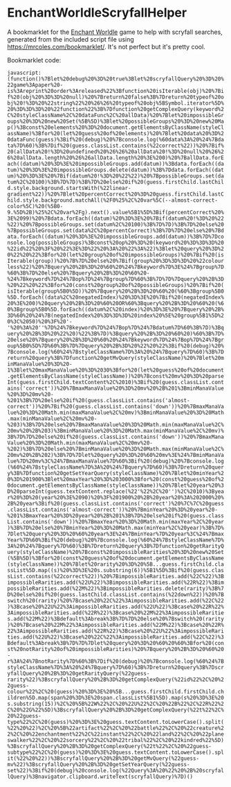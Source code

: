 # EnchantWorldleScryfallHelper
A bookmarklet for the [Enchant Worldle](https://enchantworldle.com/) game to help with scryfall searches, generated from the included script file using https://mrcoles.com/bookmarklet/. It's not perfect but it's pretty cool.

Bookmarklet code:

```javascript:(function()%7Blet%20debug%20%3D%20true%3Blet%20scryfallQuery%20%3D%20%22game%3Apaper%20-is%3Areprint%20order%3Areleased%22%3Bfunction%20isIterable(obj)%20%7Bif%20(obj%20%3D%3D%20null)%20%7Breturn%20false%3B%7Dreturn%20typeof%20obj%20!%3D%20%22string%22%20%26%26%20typeof%20obj%5BSymbol.iterator%5D%20%3D%3D%3D%20%22function%22%3B%7Dfunction%20getComplexQuery(keyword%2C%20styleClassName%2C%20dataFunc%2C%20allData)%20%7Blet%20impossibleGroups%20%3D%20new%20Set(%5B%5D)%3Blet%20possibleGroups%20%3D%20new%20Map()%3Bconst%20elements%20%3D%20document.getElementsByClassName(styleClassName)%3Bfor%20(let%20guess%20of%20elements)%20%7Blet%20data%20%3D%20dataFunc(guess)%3Bif%20(debug)%20%7Bconsole.log(%60data%3A%20%24%7Bdata%7D%60)%3B%7Dif%20(guess.classList.contains(%22correct%22))%20%7Bif%20(allData%20!%3D%20undefined%20%26%26%20allData%20!%3D%20null%20%26%26%20allData.length%20%26%26allData.length%20%3E%200)%20%7BallData.forEach((datum)%20%3D%3E%20impossibleGroups.add(datum))%3Bdata.forEach((datum)%20%3D%3E%20impossibleGroups.delete(datum))%3B%7Ddata.forEach((datum)%20%3D%3E%20%7Bif(datum%20!%3D%20%22%22)%20%7BpossibleGroups.set(datum%2C%20100)%3B%7D%7D)%3B%7D%20else%20if%20(guess.firstChild.lastChild.style.background.startsWith(%22linear-gradient%22))%20%7Blet%20percentCorrect%20%3D%20guess.firstChild.lastChild.style.background.matchAll(%2F0%25%2C%20var%5C(--almost-correct-color%5C)%20(%5B0-9.%5D%2B)%25%2C%20var%2Fg).next().value%5B1%5D%3Bif(percentCorrect%20%3E%2099)%20%7Bdata.forEach((datum)%20%3D%3E%20%7Bif(datum%20!%3D%20%22%22)%20%7BpossibleGroups.set(datum%2C%20100)%3B%7D%7D)%3B%7D%20else%20%7BpossibleGroups.set(data%2C%20percentCorrect)%3B%7D%7D%20else%20%7Bdata.forEach((datum)%20%3D%3E%20impossibleGroups.add(datum))%3B%7D%7Dconsole.log(possibleGroups)%3Bconst%20op%20%3D%20(keyword%20%3D%3D%3D%20%22id%22%20%3F%20%22%3E%3D%22%20%3A%20%22%3A%22)%3Blet%20query%20%3D%20%22%20%22%3Bfor%20(let%20group%20of%20impossibleGroups)%20%7Bif%20(isIterable(group))%20%7B%7D%20else%20%7Bif(group%20%3D%3D%3D%20%22colourless%22)%20%7Bquery%20%2B%3D%20%60%20%24%7Bkeyword%7D%3E%24%7Bgroup%7D%60%3B%7D%20else%20%7Bquery%20%2B%3D%20%60%20-%24%7Bkeyword%7D%24%7Bop%7D%24%7Bgroup%7D%60%3B%7D%7D%7Dquery%20%2B%3D%20%22%20%22%3Bfor%20(const%20group%20of%20possibleGroups)%20%7Bif%20(isIterable(group%5B0%5D))%20%7Bquery%20%2B%3D%20%60%20(%60%3Bgroup%5B0%5D.forEach((data%2C%20negatedIndex)%20%3D%3E%20%7Bif%20(negatedIndex%20%3E%200)%20query%20%2B%3D%20%60%20OR%60%3Bquery%20%2B%3D%20%60%20(%60%3Bgroup%5B0%5D.forEach((datum%2C%20index)%20%3D%3E%20%7Bquery%20%2B%3D%60%20%24%7B(negatedIndex%20%3D%3D%3D%20index%20%5E%20group%5B1%5D%20%3C%2050)%20%3F%20'-'%20%3A%20''%7D%24%7Bkeyword%7D%24%7Bop%7D%24%7Bdatum%7D%60%3B%7D)%3Bquery%20%2B%3D%20%22%20)%22%3B%7D)%3Bquery%20%2B%3D%20%60%20)%60%3B%7D%20else%20%7Bquery%20%2B%3D%20%60%20%24%7Bkeyword%7D%24%7Bop%7D%24%7Bgroup%5B0%5D%7D%60%3B%7D%7Dquery%20%2B%3D%20%22%20%22%3Bif%20(debug)%20%7Bconsole.log(%60%24%7BstyleClassName%7D%3A%20%24%7Bquery%7D%60)%3B%7Dreturn%20query%3B%7Dfunction%20getMvQuery(styleClassName)%20%7Blet%20minManaValue%20%3D%20-1%3Blet%20maxManaValue%20%3D%2030%3Bfor%20(let%20guess%20of%20document.getElementsByClassName(styleClassName))%20%7Bconst%20mv%20%3D%20parseInt(guess.firstChild.textContent%2C%2010)%3Bif%20(guess.classList.contains('correct'))%20%7BmaxManaValue%20%3D%20mv%20%2B%201%3BminManaValue%20%3D%20mv%20-%201%3B%7D%20else%20if%20(guess.classList.contains('almost-correct'))%20%7Bif%20(guess.classList.contains('down'))%20%7BmaxManaValue%20%3D%20Math.min(maxManaValue%2C%20mv)%3BminManaValue%20%3D%20Math.max(minManaValue%2C%20mv%20-%203)%3B%7D%20else%20%7BmaxManaValue%20%3D%20Math.min(maxManaValue%2C%20mv%20%2B%203)%3BminManaValue%20%3D%20Math.max(minManaValue%2C%20mv)%3B%7D%7D%20else%20if%20(guess.classList.contains('down'))%20%7BmaxManaValue%20%3D%20Math.min(maxManaValue%2C%20mv%20-%202)%3B%7D%20else%20%7BminManaValue%20%3D%20Math.max(minManaValue%2C%20mv%20%2B%202)%3B%7D%7Dlet%20query%20%3D%20%60%20mv%3E%24%7BminManaValue%7D%20mv%3C%24%7BmaxManaValue%7D%60%3Bif%20(debug)%20%7Bconsole.log(%60%24%7BstyleClassName%7D%3A%20%24%7Bquery%7D%60)%3B%7Dreturn%20query%3B%7Dfunction%20getSetYearQuery(styleClassName)%20%7Blet%20minYear%20%3D%201900%3Blet%20maxYear%20%3D%203000%3Bfor%20(const%20guess%20of%20document.getElementsByClassName(styleClassName))%20%7Blet%20year%20%3D%20parseInt(guess.textContent.replace(%22'%22%2C%20'')%2C%2010)%3Byear%20%3D%20(year%20%3E%2090)%20%3F%201900%20%2B%20year%20%3A%202000%20%2B%20year%3Bif%20(guess.classList.contains('correct')%20%7C%7C%20guess.classList.contains('almost-correct'))%20%7BminYear%20%3D%20year%20-%201%3BmaxYear%20%3D%20year%20%2B%201%3B%7D%20else%20if%20(guess.classList.contains('down'))%20%7BmaxYear%20%3D%20Math.min(maxYear%2C%20year)%3B%7D%20else%20%7BminYear%20%3D%20Math.max(minYear%2C%20year)%3B%7D%7Dlet%20query%20%3D%20%60%20year%3E%24%7BminYear%7D%20year%3C%24%7BmaxYear%7D%60%3Bif%20(debug)%20%7Bconsole.log(%60%24%7BstyleClassName%7D%3A%20%24%7Bquery%7D%60)%3B%7Dreturn%20query%3B%7Dfunction%20getRarityQuery(styleClassName)%20%7Bconst%20impossibleRarities%20%3D%20new%20Set(%5B%5D)%3Bfor%20(const%20guess%20of%20document.getElementsByClassName(styleClassName))%20%7Blet%20rarity%20%3D%20%5B...guess.firstChild.classList%5D.map((s)%20%3D%3E%20s.substring(6))%5B1%5D%3Bif%20(guess.classList.contains(%22correct%22))%20%7BimpossibleRarities.add(%22C%22)%3BimpossibleRarities.add(%22U%22)%3BimpossibleRarities.add(%22R%22)%3BimpossibleRarities.add(%22M%22)%3BimpossibleRarities.delete(rarity)%3B%7D%20else%20if%20(guess.lastChild.classList.contains(%22down%22))%20%7Bswitch%20(rarity)%20%7Bcase%20%22C%22%3AimpossibleRarities.add(%22C%22)%3Bcase%20%22U%22%3AimpossibleRarities.add(%22U%22)%3Bcase%20%22R%22%3AimpossibleRarities.add(%22R%22)%3Bcase%20%22M%22%3AimpossibleRarities.add(%22M%22)%3Bdefault%3Abreak%3B%7D%7D%20else%20%7Bswitch%20(rarity)%20%7Bcase%20%22M%22%3AimpossibleRarities.add(%22M%22)%3Bcase%20%22R%22%3AimpossibleRarities.add(%22R%22)%3Bcase%20%22U%22%3AimpossibleRarities.add(%22U%22)%3Bcase%20%22C%22%3AimpossibleRarities.add(%22C%22)%3Bdefault%3Abreak%3B%7D%7D%7Dlet%20query%20%3D%20%60%20%60%3Bfor%20(const%20notRarity%20of%20impossibleRarities)%20%7Bquery%20%2B%3D%20%60%20-r%3A%24%7BnotRarity%7D%60%3B%7Dif%20(debug)%20%7Bconsole.log(%60%24%7BstyleClassName%7D%3A%20%24%7Bquery%7D%60)%3B%7Dreturn%20query%3B%7DscryfallQuery%20%2B%3D%20getRarityQuery(%22guess-rarity%22)%3BscryfallQuery%20%2B%3D%20getComplexQuery(%22id%22%2C%20%22guess-colour%22%2C%20(guess)%20%3D%3E%20%5B...guess.firstChild.firstChild.children%5D.map(span%20%3D%3E%20span.classList%5B1%5D).map(s%20%3D%3E%20s.substring(15))%2C%20%5B%22W%22%2C%20%22U%22%2C%20%22B%22%2C%22R%22%2C%20%22G%22%5D)%3BscryfallQuery%20%2B%3D%20getComplexQuery(%22t%22%2C%20%22guess-type%22%2C%20(guess)%20%3D%3E%20guess.textContent.toLowerCase().split(%22%20%22)%2C%20%5B%22artifact%22%2C%20%22battle%22%2C%20%22creature%22%2C%20%22enchantment%22%2C%22instant%22%2C%20%22land%22%2C%20%22planeswalker%22%2C%20%22sorcery%22%2C%20%22tribal%22%2C%20%22kindred%22%5D)%3BscryfallQuery%20%2B%3D%20getComplexQuery(%22t%22%2C%20%22guess-subtype%22%2C%20(guess)%20%3D%3E%20guess.textContent.toLowerCase().split(%22%20%22))%3BscryfallQuery%20%2B%3D%20getMvQuery(%22guess-mv%22)%3BscryfallQuery%20%2B%3D%20getSetYearQuery(%22guess-set%22)%3Bif%20(debug)%20console.log(%22Query%3A%20%22%20%2B%20scryfallQuery)%3Bnavigator.clipboard.writeText(scryfallQuery)%7D)()```

